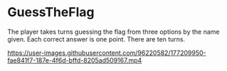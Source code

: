# GuessTheFlag
The player takes turns guessing the flag from three options by the name given. Each correct answer is one point. There are ten turns.

https://user-images.githubusercontent.com/96220582/177209950-fae841f7-187e-4f6d-bffd-8205ad509167.mp4
